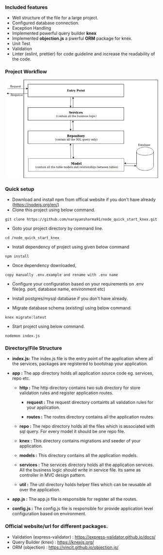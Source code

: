 ### Included features
- Well structure of the file for a large project.
- Configured database connection.
- Exception Handling
- Implemented powerful query builder **knex**
- Implemented **objection.js** a pwerful **ORM** package for knex.
- Unit Test
- Validation
- Linter (eslint, prettier) for code guideline and increase the readability of the code.
### Project Workflow
![alt text](https://github.com/narayansharma91/node_quick_start_knex/blob/master/app_architecture.jpg)

### Quick setup

* Download and install npm from offical website if you don't have already (https://nodejs.org/en/) 
* Clone this project using below command.
```
git clone https://github.com/narayansharma91/node_quick_start_knex.git
```
* Goto your project directory by command line.
```
cd /node_quick_start_knex
```
* Install dependency of project using given below command
```
npm install
``` 
* Once dependency downloaded, 

```
copy manually .env.example and rename with .env name
```
* Configure your configuration based on your requirements on .env file(eg. port, database name, environment etc)

* Install postgres/mysql database if you don't have already.

* Migrate database schema (existing) using below command.
```
knex migrate:latest
```

* Start project using below command.
```
nodemon index.js
```
### Directory/File Structure
- **index.js:** The index.js file is the entry point of the application where all the services, packages are registered to bootstrap your application.
- **app :** The app directory holds all application source code eg. services, repo etc.
  
  - **http :** The http directory contains two sub directory for store validation rules and register application routes.
    - **request :** The request directory containts all validation rules for your application.
    
    - **routes :** The routes directory contains all the application routes.
    
   - **repo :** The repo directory holds all the files which is associated with sql query. For every model it should be one    repo file.
   
  - **knex :** This directory contains migrations and seeder of your application.
  - **models :** This directory contains all the application models.   
  - **services :** The services directory holds all the application services. All the business logic should write in service file. Its same as controller in MVC design pattern.
  
  - **util :** The util directory holds helper files which can be reusable all over the application. 
  
 - **app.js :** The app.js file is responsible for register all the routes.
 
 - **config.js :** The config.js file is responsible for provide application level configuration based on environment. 
 
 ### Official website/url for different packages.
 - Validation (express-validator) : https://express-validator.github.io/docs/
 - Query Builder (knex) : https://knexjs.org/
 - ORM (objection) : https://vincit.github.io/objection.js/


```




